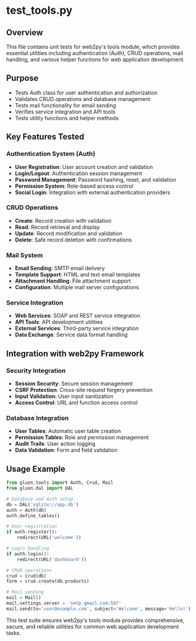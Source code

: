 # test_tools.py

## Overview
This file contains unit tests for web2py's tools module, which provides essential utilities including authentication (Auth), CRUD operations, mail handling, and various helper functions for web application development.

## Purpose
- Tests Auth class for user authentication and authorization
- Validates CRUD operations and database management
- Tests mail functionality for email sending
- Verifies service integration and API tools
- Tests utility functions and helper methods

## Key Features Tested

### Authentication System (Auth)
- **User Registration**: User account creation and validation
- **Login/Logout**: Authentication session management
- **Password Management**: Password hashing, reset, and validation
- **Permission System**: Role-based access control
- **Social Login**: Integration with external authentication providers

### CRUD Operations
- **Create**: Record creation with validation
- **Read**: Record retrieval and display
- **Update**: Record modification and validation
- **Delete**: Safe record deletion with confirmations

### Mail System
- **Email Sending**: SMTP email delivery
- **Template Support**: HTML and text email templates
- **Attachment Handling**: File attachment support
- **Configuration**: Multiple mail server configurations

### Service Integration
- **Web Services**: SOAP and REST service integration
- **API Tools**: API development utilities
- **External Services**: Third-party service integration
- **Data Exchange**: Service data format handling

## Integration with web2py Framework

### Security Integration
- **Session Security**: Secure session management
- **CSRF Protection**: Cross-site request forgery prevention
- **Input Validation**: User input sanitization
- **Access Control**: URL and function access control

### Database Integration
- **User Tables**: Automatic user table creation
- **Permission Tables**: Role and permission management
- **Audit Trails**: User action logging
- **Data Validation**: Form and field validation

## Usage Example
```python
from gluon.tools import Auth, Crud, Mail
from gluon.dal import DAL

# Database and Auth setup
db = DAL('sqlite://app.db')
auth = Auth(db)
auth.define_tables()

# User registration
if auth.register():
    redirect(URL('welcome'))

# Login handling
if auth.login():
    redirect(URL('dashboard'))

# CRUD operations
crud = Crud(db)
form = crud.create(db.products)

# Mail sending
mail = Mail()
mail.settings.server = 'smtp.gmail.com:587'
mail.send(to='user@example.com', subject='Welcome', message='Hello!')
```

This test suite ensures web2py's tools module provides comprehensive, secure, and reliable utilities for common web application development tasks.